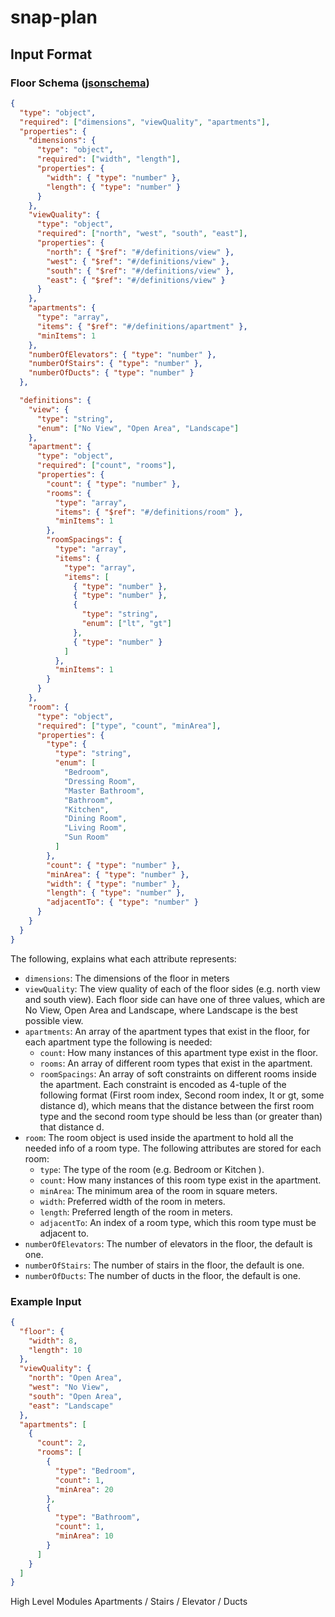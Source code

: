 # snap-plan

## Input Format

### Floor Schema ([jsonschema](https://python-jsonschema.readthedocs.io/en/stable/))

```json
{
  "type": "object",
  "required": ["dimensions", "viewQuality", "apartments"],
  "properties": {
    "dimensions": {
      "type": "object",
      "required": ["width", "length"],
      "properties": {
        "width": { "type": "number" },
        "length": { "type": "number" }
      }
    },
    "viewQuality": {
      "type": "object",
      "required": ["north", "west", "south", "east"],
      "properties": {
        "north": { "$ref": "#/definitions/view" },
        "west": { "$ref": "#/definitions/view" },
        "south": { "$ref": "#/definitions/view" },
        "east": { "$ref": "#/definitions/view" }
      }
    },
    "apartments": {
      "type": "array",
      "items": { "$ref": "#/definitions/apartment" },
      "minItems": 1
    },
    "numberOfElevators": { "type": "number" },
    "numberOfStairs": { "type": "number" },
    "numberOfDucts": { "type": "number" }
  },

  "definitions": {
    "view": {
      "type": "string",
      "enum": ["No View", "Open Area", "Landscape"]
    },
    "apartment": {
      "type": "object",
      "required": ["count", "rooms"],
      "properties": {
        "count": { "type": "number" },
        "rooms": {
          "type": "array",
          "items": { "$ref": "#/definitions/room" },
          "minItems": 1
        },
        "roomSpacings": {
          "type": "array",
          "items": {
            "type": "array",
            "items": [
              { "type": "number" },
              { "type": "number" },
              {
                "type": "string",
                "enum": ["lt", "gt"]
              },
              { "type": "number" }
            ]
          },
          "minItems": 1
        }
      }
    },
    "room": {
      "type": "object",
      "required": ["type", "count", "minArea"],
      "properties": {
        "type": {
          "type": "string",
          "enum": [
            "Bedroom",
            "Dressing Room",
            "Master Bathroom",
            "Bathroom",
            "Kitchen",
            "Dining Room",
            "Living Room",
            "Sun Room"
          ]
        },
        "count": { "type": "number" },
        "minArea": { "type": "number" },
        "width": { "type": "number" },
        "length": { "type": "number" },
        "adjacentTo": { "type": "number" }
      }
    }
  }
}
```

The following, explains what each attribute represents:

- `dimensions`: The dimensions of the floor in meters
- `viewQuality`: The view quality of each of the floor sides (e.g. north view and south view). Each floor side can have one of three values, which are No View, Open Area and Landscape, where Landscape is the best possible view.
- `apartments`: An array of the apartment types that exist in the floor, for each apartment type the following is needed:
  - `count`: How many instances of this apartment type exist in the floor.
  - `rooms`: An array of different room types that exist in the apartment.
  - `roomSpacings`: An array of soft constraints on different rooms inside the apartment. Each constraint is encoded as 4-tuple of the following format (First room index, Second room index, lt or gt, some distance d), which means that the distance between the first room type and the second room type should be less than (or greater than) that distance d.
- `room`: The room object is used inside the apartment to hold all the needed info of a room type. The following attributes are stored for each room:
  - `type`: The type of the room (e.g. Bedroom or Kitchen ).
  - `count`: How many instances of this room type exist in the apartment.
  - `minArea`: The minimum area of the room in square meters.
  - `width`: Preferred width of the room in meters.
  - `length`: Preferred length of the room in meters.
  - `adjacentTo`: An index of a room type, which this room type must be adjacent to.
- `numberOfElevators`: The number of elevators in the floor, the default is one.
- `numberOfStairs`: The number of stairs in the floor, the default is one.
- `numberOfDucts`: The number of ducts in the floor, the default is one.

### Example Input

```json
{
  "floor": {
    "width": 8,
    "length": 10
  },
  "viewQuality": {
    "north": "Open Area",
    "west": "No View",
    "south": "Open Area",
    "east": "Landscape"
  },
  "apartments": [
    {
      "count": 2,
      "rooms": [
        {
          "type": "Bedroom",
          "count": 1,
          "minArea": 20
        },
        {
          "type": "Bathroom",
          "count": 1,
          "minArea": 10
        }
      ]
    }
  ]
}
```

High Level Modules
Apartments / Stairs / Elevator / Ducts
